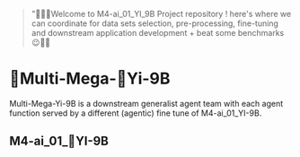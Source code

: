 > "🙋🏻‍♂️Welcome to M4-ai_01_YI_9B Project repository ! here's where we can coordinate for data sets selection, pre-processing, fine-tuning and downstream application development + beat some benchmarks 😉👊🏻

# 🐙Multi-Mega-🤯Yi-9B 

Multi-Mega-Yi-9B is a downstream generalist agent team with each agent function served by a different (agentic) fine tune of M4-ai_01_YI-9B.

## M4-ai_01_🤯YI-9B


